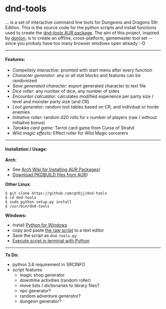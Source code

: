 # dnd-tools

... is a set of interactive command line tools for Dungeons and Dragons 5th Edition.  This is the source code for the  python scripts and install functions used to create the [dnd-tools AUR package](https://aur.archlinux.org/packages/dnd-tools/).  The aim of this project, inspired by [donjon](http://donjon.bin.sh/), is to create an offline, cross-platform, gamemaster tool set -- since you probaly have too many browser windows open already :-D

---

#### Features:

- *Compeltely interactive:*  promted with start menu after every function
- *Character generator:*  any or all stat blocks and features can be randomized
- *Save generated character:*  export generated character to text file
- *Dice roller:*  any number of dice, any number of sides
- *Encounter calculator:* calculates modified experience per party size / level and monster party size (and CR)
- *Loot generator:* random loot tables based on CR, and indivdual or horde enemies
- *Initiative roller:* random d20 rolls for x number of players (raw / without initiaitve bonus)
- *Tarokka card game:*  Tarrot card game from Curse of Strahd
- *Wild magic effects:*  Effect roller for Wild Magic sorcerers

---

#### Installation / Usage:

**Arch**:
- See [Arch Wiki for Installing AUR Packages](https://wiki.archlinux.org/index.php/Arch_User_Repository#Installing_packages))
- [Download PKGBUILD files from AUR](https://aur.archlinux.org/packages/dnd-tools/))

**Other Linux**:
~~~
$ git clone https://github.com/gtbjj/dnd-tools
$ cd dnd-tools
$ sudo python setup.py install
$ /usr/bin/dnd-tools
~~~

**Windows:**

- Install [Python for Windows](https://www.python.org/downloads/windows/)
- copy and paste [the raw script](https://raw.githubusercontent.com/gtbjj/dnd-tools/master/scripts/dnd-tools) to a text editor
- Save the script as ```dnd-tools.py```
- [Execute script in terminal with Python](http://pythoncentral.io/execute-python-script-file-shell/)

---

**To Do:**

- python 3.6 requirement in SRCINFO
- script features
  - magic shop generator
  - downtime activities (random roller)
  - move lists / dictionaries to library files?
  - npc generator?
  - random adventure generator?
  - dungeon generator?
